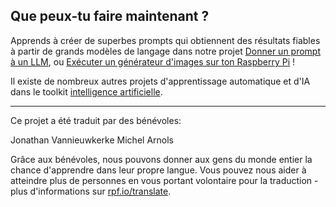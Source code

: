 ## Que peux-tu faire maintenant ?

Apprends à créer de superbes prompts qui obtiennent des résultats fiables à partir de grands modèles de langage dans notre projet [Donner un prompt à un LLM](http://rpf.io/llmprompt), ou [Exécuter un générateur d'images sur ton Raspberry Pi](http://rpf.io/sdpi) !

Il existe de nombreux autres projets d'apprentissage automatique et d'IA dans le toolkit [intelligence artificielle](https://projects.raspberrypi.org/fr-FR/pathways/ai-toolkit).

***

Ce projet a été traduit par des bénévoles:

Jonathan Vannieuwkerke
Michel Arnols

Grâce aux bénévoles, nous pouvons donner aux gens du monde entier la chance d'apprendre dans leur propre langue. Vous pouvez nous aider à atteindre plus de personnes en vous portant volontaire pour la traduction - plus d'informations sur [rpf.io/translate](https://rpf.io/translate).
